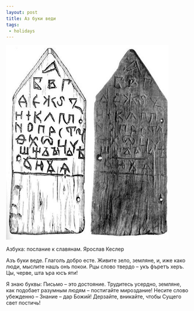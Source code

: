 ```yaml
---
layout: post
title: Аз буки веди
tags:
 - holidays
---
```


![az buki vedi](/media/images/az-buki-vedi.jpg)

Азбука: послание к славянам. Ярослав Кеслер

Азъ буки веде. Глаголъ добро есте. Живите зело, земляне, и, иже како люди, мыслите нашъ онъ покои. Рцы слово твердо – укъ фъретъ херъ. Цы, черве, шта ъра юсъ яти!

Я знаю буквы: Письмо – это достояние. Трудитесь усердно, земляне, как подобает разумным людям – постигайте мироздание! Несите слово убежденно – Знание – дар Божий! Дерзайте, вникайте, чтобы Сущего свет постичь!
